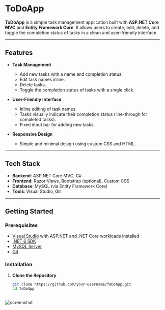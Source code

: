 # ToDoApp

**ToDoApp** is a simple task management application built with **ASP.NET Core MVC** and **Entity Framework Core**. It allows users to create, edit, delete, and toggle the completion status of tasks in a clean and user-friendly interface.

---

## Features

- **Task Management**
  - Add new tasks with a name and completion status.
  - Edit task names inline.
  - Delete tasks.
  - Toggle the completion status of tasks with a single click.

- **User-Friendly Interface**
  - Inline editing of task names.
  - Tasks visually indicate their completion status (line-through for completed tasks).
  - Fixed input bar for adding new tasks.

- **Responsive Design**
  - Simple and minimal design using custom CSS and HTML.

---

## Tech Stack

- **Backend**: ASP.NET Core MVC, C#
- **Frontend**: Razor Views, Bootstrap (optional), Custom CSS
- **Database**: MySQL (via Entity Framework Core)
- **Tools**: Visual Studio, Git

---

## Getting Started

### Prerequisites

- [Visual Studio](https://visualstudio.microsoft.com/) with ASP.NET and .NET Core workloads installed
- [.NET 6 SDK](https://dotnet.microsoft.com/download/dotnet/6.0)
- [MySQL Server](https://dev.mysql.com/downloads/)
- [Git](https://git-scm.com/)

### Installation

1. **Clone the Repository**
   ```bash
   git clone https://github.com/your-username/ToDoApp.git
   cd ToDoApp



![screenshot](img.PNG)

